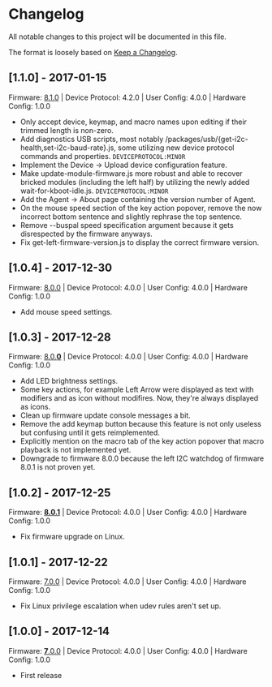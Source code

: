 # Changelog

All notable changes to this project will be documented in this file.

The format is loosely based on [Keep a Changelog](http://keepachangelog.com/en/1.0.0/).

## [1.1.0] - 2017-01-15

Firmware: [8.1.0](https://github.com/UltimateHackingKeyboard/firmware/releases/tag/v8.1.0) | Device Protocol: 4.2.0 | User Config: 4.0.0 | Hardware Config: 1.0.0

- Only accept device, keymap, and macro names upon editing if their trimmed length is non-zero.
- Add diagnostics USB scripts, most notably /packages/usb/{get-i2c-health,set-i2c-baud-rate}.js, some utilizing new device protocol commands and properties. `DEVICEPROTOCOL:MINOR`
- Implement the Device -> Upload device configuration feature.
- Make update-module-firmware.js more robust and able to recover bricked modules (including the left half) by utilizing the newly added wait-for-kboot-idle.js. `DEVICEPROTOCOL:MINOR`
- Add the Agent -> About page containing the version number of Agent.
- On the mouse speed section of the key action popover, remove the now incorrect bottom sentence and slightly rephrase the top sentence.
- Remove --buspal speed specification argument because it gets disrespected by the firmware anyways.
- Fix get-left-firmware-version.js to display the correct firmware version.

## [1.0.4] - 2017-12-30

Firmware: [8.0.0](https://github.com/UltimateHackingKeyboard/firmware/releases/tag/v8.0.0) | Device Protocol: 4.0.0 | User Config: 4.0.0 | Hardware Config: 1.0.0

- Add mouse speed settings.

## [1.0.3] - 2017-12-28

Firmware: [8.0.**0**](https://github.com/UltimateHackingKeyboard/firmware/releases/tag/v8.0.0) | Device Protocol: 4.0.0 | User Config: 4.0.0 | Hardware Config: 1.0.0

- Add LED brightness settings.
- Some key actions, for example Left Arrow were displayed as text with modifiers and as icon without modifires. Now, they're always displayed as icons.
- Clean up firmware update console messages a bit.
- Remove the add keymap button because this feature is not only useless but confusing until it gets reimplemented.
- Explicitly mention on the macro tab of the key action popover that macro playback is not implemented yet.
- Downgrade to firmware 8.0.0 because the left I2C watchdog of firmware 8.0.1 is not proven yet.

## [1.0.2] - 2017-12-25

Firmware: [**8.0.1**](https://github.com/UltimateHackingKeyboard/firmware/releases/tag/v8.0.1) | Device Protocol: 4.0.0 | User Config: 4.0.0 | Hardware Config: 1.0.0

- Fix firmware upgrade on Linux.

## [1.0.1] - 2017-12-22

Firmware: [7.0.0](https://github.com/UltimateHackingKeyboard/firmware/releases/tag/v7.0.0) | Device Protocol: 4.0.0 | User Config: 4.0.0 | Hardware Config: 1.0.0

- Fix Linux privilege escalation when udev rules aren't set up.

## [1.0.0] - 2017-12-14

Firmware: [**7**.0.0](https://github.com/UltimateHackingKeyboard/firmware/releases/tag/v7.0.0) | Device Protocol: 4.0.0 | User Config: 4.0.0 | Hardware Config: 1.0.0

- First release

